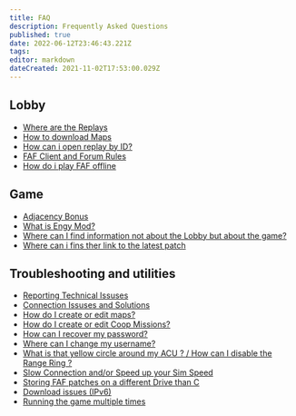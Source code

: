 ```yaml
---
title: FAQ
description: Frequently Asked Questions
published: true
date: 2022-06-12T23:46:43.221Z
tags: 
editor: markdown
dateCreated: 2021-11-02T17:53:00.029Z
---
```


## Lobby
- [Where are the Replays](/FAQ/Replays)
- [How to download Maps](/Map-&-Mod-Vault#map-vault)
- [How can i open replay by ID?](/Replays-&-Live-Games#online-vault)
- [FAF Client and Forum Rules](/FAF-Rules)
- [How do i play FAF offline](/FAQ/Offline)

## Game
- [Adjacency Bonus](/Learning/Adjacency-Bonus)
- [What is Engy Mod?](/Game-Modifications-(Mods)#engy-mod)
- [Where can I find information not about the Lobby but about the game?](/Learning)
- [Where can i fins ther link to the latest patch](http://patchnotes.faforever.com/)

## Troubleshooting and utilities
- [Reporting Technical Issuses](/FAQ/Reporting-Issuses)
- [Connection Issuses and Solutions](/FAQ/Connection-Issuses-and-Solutions)
- [How do I create or edit maps?](/FA-Forever-Map-Editor)
- [How do I create or edit Coop Missions?](/Mission-Scripting)
- [How can I recover my password?](https://faforever.com/account/password/reset)
- [Where can I change my username?](https://www.faforever.com/account/username/change)
- [What is that yellow circle around my ACU ? / How can I disable the Range Ring ?](/FAQ/Range-Rings)
- [Slow Connection and/or Speed up your Sim Speed](/FAQ/Slow-Connection-Speed&Sim)
- [Storing FAF patches on a different Drive than C](/FAQ/Storing-FAF-patches-on-a-different-Drive-than-C)
- [Download issues (IPv6)](/FAQ/Download-issues-(IPv6))
- [Running the game multiple times](/FAQ/Running-the-game-multiple-times)